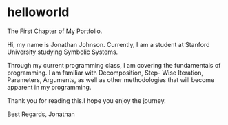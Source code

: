 # helloworld
The First Chapter of My Portfolio. 

Hi, my name is Jonathan Johnson. Currently, I am a student at Stanford University studying Symbolic Systems.


Through my current programming class, I am covering the fundamentals of programming. I am familiar with Decomposition, Step-
Wise Iteration, Parameters, Arguments, as well as other methodologies that will become apparent in my programming.

Thank you for reading this.I hope you enjoy the journey.

Best Regards,
Jonathan
